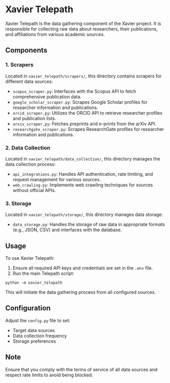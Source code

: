 # Xavier Telepath

Xavier Telepath is the data gathering component of the Xavier project. It is responsible for collecting raw data about researchers, their publications, and affiliations from various academic sources.

## Components

### 1. Scrapers

Located in `xavier_telepath/scrapers/`, this directory contains scrapers for different data sources:

- `scopus_scraper.py`: Interfaces with the Scopus API to fetch comprehensive publication data.
- `google_scholar_scraper.py`: Scrapes Google Scholar profiles for researcher information and publications.
- `orcid_scraper.py`: Utilizes the ORCID API to retrieve researcher profiles and publication lists.
- `arxiv_scraper.py`: Fetches preprints and e-prints from the arXiv API.
- `researchgate_scraper.py`: Scrapes ResearchGate profiles for researcher information and publications.

### 2. Data Collection

Located in `xavier_telepath/data_collection/`, this directory manages the data collection process:

- `api_integrations.py`: Handles API authentication, rate limiting, and request management for various sources.
- `web_crawling.py`: Implements web crawling techniques for sources without official APIs.

### 3. Storage

Located in `xavier_telepath/storage/`, this directory manages data storage:

- `data_storage.py`: Handles the storage of raw data in appropriate formats (e.g., JSON, CSV) and interfaces with the database.

## Usage

To use Xavier Telepath:

1. Ensure all required API keys and credentials are set in the `.env` file.
2. Run the main Telepath script:

```
python -m xavier_telepath
```

This will initiate the data gathering process from all configured sources.

## Configuration

Adjust the `config.py` file to set:

- Target data sources
- Data collection frequency
- Storage preferences

## Note

Ensure that you comply with the terms of service of all data sources and respect rate limits to avoid being blocked.